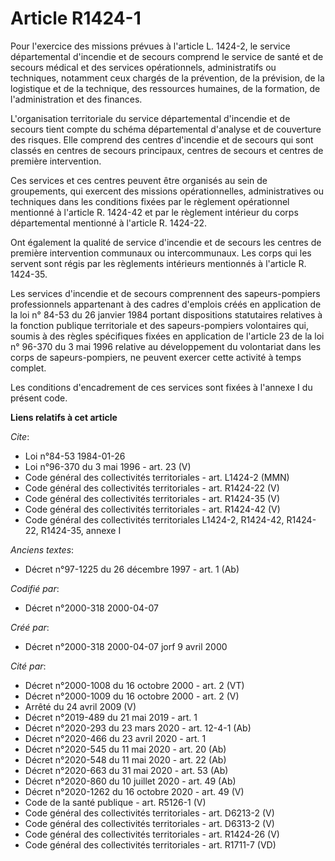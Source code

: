 # Article R1424-1

Pour l'exercice des missions prévues à l'article L. 1424-2, le service départemental d'incendie et de secours comprend le
service de santé et de secours médical et des services opérationnels, administratifs ou techniques, notamment ceux chargés de
la prévention, de la prévision, de la logistique et de la technique, des ressources humaines, de la formation, de
l'administration et des finances.

L'organisation territoriale du service départemental d'incendie et de secours tient compte du schéma départemental d'analyse
et de couverture des risques. Elle comprend des centres d'incendie et de secours qui sont classés en centres de secours
principaux, centres de secours et centres de première intervention.

Ces services et ces centres peuvent être organisés au sein de groupements, qui exercent des missions opérationnelles,
administratives ou techniques dans les conditions fixées par le règlement opérationnel mentionné à l'article R. 1424-42 et
par le règlement intérieur du corps départemental mentionné à l'article R. 1424-22.

Ont également la qualité de service d'incendie et de secours les centres de première intervention communaux ou
intercommunaux. Les corps qui les servent sont régis par les règlements intérieurs mentionnés à l'article R. 1424-35.

Les services d'incendie et de secours comprennent des sapeurs-pompiers professionnels appartenant à des cadres d'emplois
créés en application de la loi n° 84-53 du 26 janvier 1984 portant dispositions statutaires relatives à la fonction publique
territoriale et des sapeurs-pompiers volontaires qui, soumis à des règles spécifiques fixées en application de l'article 23
de la loi n° 96-370 du 3 mai 1996 relative au développement du volontariat dans les corps de sapeurs-pompiers, ne peuvent
exercer cette activité à temps complet.

Les conditions d'encadrement de ces services sont fixées à l'annexe I du présent code.

**Liens relatifs à cet article**

_Cite_:

  - Loi n°84-53 1984-01-26
  - Loi n°96-370 du 3 mai 1996 - art. 23 (V)
  - Code général des collectivités territoriales - art. L1424-2 (MMN)
  - Code général des collectivités territoriales - art. R1424-22 (V)
  - Code général des collectivités territoriales - art. R1424-35 (V)
  - Code général des collectivités territoriales - art. R1424-42 (V)
  - Code général des collectivités territoriales L1424-2, R1424-42, R1424-22, R1424-35, annexe I

_Anciens textes_:

  - Décret n°97-1225 du 26 décembre 1997 - art. 1 (Ab)

_Codifié par_:

  - Décret n°2000-318 2000-04-07

_Créé par_:

  - Décret n°2000-318 2000-04-07 jorf 9 avril 2000

_Cité par_:

  - Décret n°2000-1008 du 16 octobre 2000 - art. 2 (VT)
  - Décret n°2000-1009 du 16 octobre 2000 - art. 2 (V)
  - Arrêté du 24 avril 2009 (V)
  - Décret n°2019-489 du 21 mai 2019 - art. 1
  - Décret n°2020-293 du 23 mars 2020 - art. 12-4-1 (Ab)
  - Décret n°2020-466 du 23 avril 2020 - art. 1
  - Décret n°2020-545 du 11 mai 2020 - art. 20 (Ab)
  - Décret n°2020-548 du 11 mai 2020 - art. 22 (Ab)
  - Décret n°2020-663 du 31 mai 2020 - art. 53 (Ab)
  - Décret n°2020-860 du 10 juillet 2020 - art. 49 (Ab)
  - Décret n°2020-1262 du 16 octobre 2020 - art. 49 (V)
  - Code de la santé publique - art. R5126-1 (V)
  - Code général des collectivités territoriales - art. D6213-2 (V)
  - Code général des collectivités territoriales - art. D6313-2 (V)
  - Code général des collectivités territoriales - art. R1424-26 (V)
  - Code général des collectivités territoriales - art. R1711-7 (VD)
